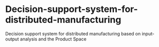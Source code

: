 # Decision-support-system-for-distributed-manufacturing
Decision support system for distributed manufacturing based on input-output analysis and the Product Space

